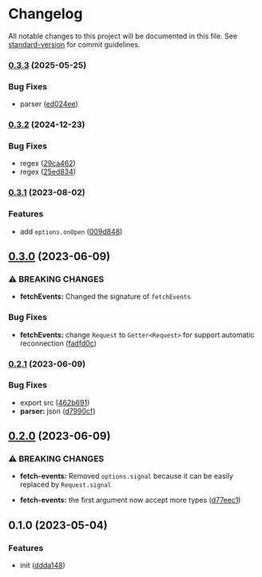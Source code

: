 # Changelog

All notable changes to this project will be documented in this file. See [standard-version](https://github.com/conventional-changelog/standard-version) for commit guidelines.

### [0.3.3](https://github.com/BlackGlory/extra-sse/compare/v0.3.2...v0.3.3) (2025-05-25)


### Bug Fixes

* parser ([ed024ee](https://github.com/BlackGlory/extra-sse/commit/ed024ee63a4155f461fec7596059aab4eb35d980))

### [0.3.2](https://github.com/BlackGlory/extra-sse/compare/v0.3.1...v0.3.2) (2024-12-23)


### Bug Fixes

* regex ([29ca462](https://github.com/BlackGlory/extra-sse/commit/29ca462c99cabba28b22a61b54d14e117d0629e1))
* regex ([25ed834](https://github.com/BlackGlory/extra-sse/commit/25ed8347ebd444a4496caf87aaf00e29fe4cc89a))

### [0.3.1](https://github.com/BlackGlory/extra-sse/compare/v0.3.0...v0.3.1) (2023-08-02)


### Features

* add `options.onOpen` ([009d848](https://github.com/BlackGlory/extra-sse/commit/009d848a8fbe34f66961d8d752ae6d72af444914))

## [0.3.0](https://github.com/BlackGlory/extra-sse/compare/v0.2.1...v0.3.0) (2023-06-09)


### ⚠ BREAKING CHANGES

* **fetchEvents:** Changed the signature of `fetchEvents`

### Bug Fixes

* **fetchEvents:** change `Request` to `Getter<Request>` for support automatic reconnection ([fadfd0c](https://github.com/BlackGlory/extra-sse/commit/fadfd0ccedee40eb88a311ef4acaa5cb89528483))

### [0.2.1](https://github.com/BlackGlory/extra-sse/compare/v0.2.0...v0.2.1) (2023-06-09)


### Bug Fixes

* export src ([462b691](https://github.com/BlackGlory/extra-sse/commit/462b691f1fa9a9bb95b465023bbbf24233bb7014))
* **parser:** json ([d7990cf](https://github.com/BlackGlory/extra-sse/commit/d7990cf0d30713606e7fbff7fd26ade179383362))

## [0.2.0](https://github.com/BlackGlory/extra-sse/compare/v0.1.0...v0.2.0) (2023-06-09)


### ⚠ BREAKING CHANGES

* **fetch-events:** Removed `options.signal` because it can be easily replaced by
`Request.signal`

* **fetch-events:** the first argument now accept more types ([d77eec1](https://github.com/BlackGlory/extra-sse/commit/d77eec1821b636669f4783bd8dcb8467efaec52c))

## 0.1.0 (2023-05-04)


### Features

* init ([ddda148](https://github.com/BlackGlory/extra-sse/commit/ddda1482bc75a6eecab9a8e997e04c8ddc611686))
